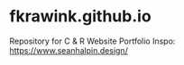 # fkrawink.github.io
Repository for C &amp; R Website Portfolio
Inspo: https://www.seanhalpin.design/